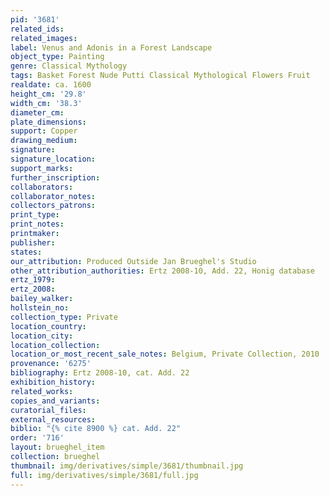 ```yaml
---
pid: '3681'
related_ids: 
related_images: 
label: Venus and Adonis in a Forest Landscape
object_type: Painting
genre: Classical Mythology
tags: Basket Forest Nude Putti Classical Mythological Flowers Fruit
realdate: ca. 1600
height_cm: '29.8'
width_cm: '38.3'
diameter_cm: 
plate_dimensions: 
support: Copper
drawing_medium: 
signature: 
signature_location: 
support_marks: 
further_inscription: 
collaborators: 
collaborator_notes: 
collectors_patrons: 
print_type: 
print_notes: 
printmaker: 
publisher: 
states: 
our_attribution: Produced Outside Jan Brueghel's Studio
other_attribution_authorities: Ertz 2008-10, Add. 22, Honig database
ertz_1979: 
ertz_2008: 
bailey_walker: 
hollstein_no: 
collection_type: Private
location_country: 
location_city: 
location_collection: 
location_or_most_recent_sale_notes: Belgium, Private Collection, 2010
provenance: '6275'
bibliography: Ertz 2008-10, cat. Add. 22
exhibition_history: 
related_works: 
copies_and_variants: 
curatorial_files: 
external_resources: 
biblio: "{% cite 8900 %} cat. Add. 22"
order: '716'
layout: brueghel_item
collection: brueghel
thumbnail: img/derivatives/simple/3681/thumbnail.jpg
full: img/derivatives/simple/3681/full.jpg
---
```

